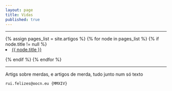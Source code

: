 ```yaml
---
layout: page
title: Vidas
published: true
---
```

<hr>
{% assign pages_list = site.artigos %}
{% for node in pages_list %}
{% if node.title != null %}

<li class="nav-item">
<a class="nav-link{% if page.url == node.url %} nav-link-active{% endif %}" href="{{ node.url }}">{{ node.title }}</a>
</li>


{% endif %}
{% endfor %}
<hr>

Artigs sobre merdas, e artigos de merda, tudo junto num só texto







```
rui.felizes@oocn.eu {MMXIV}
```

